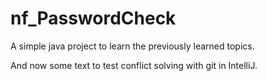 # nf_PasswordCheck
A simple java project to learn the previously learned topics.

And now some text to test conflict solving with git in IntelliJ.
